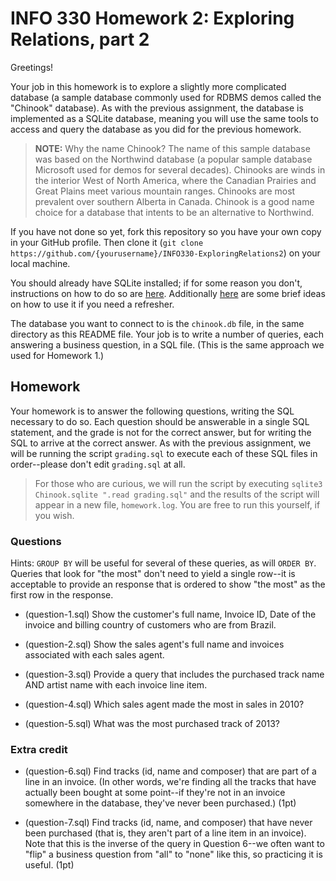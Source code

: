 # INFO 330 Homework 2: Exploring Relations, part 2

Greetings!

Your job in this homework is to explore a slightly more complicated database (a sample database commonly used for RDBMS demos called the "Chinook" database). As with the previous assignment, the database is implemented as a SQLite database, meaning you will use the same tools to access and query the database as you did for the previous homework.

> **NOTE:** Why the name Chinook?
> The name of this sample database was based on the Northwind database (a popular sample database Microsoft used for demos for several decades). Chinooks are winds in the interior West of North America, where the Canadian Prairies and Great Plains meet various mountain ranges. Chinooks are most prevalent over southern Alberta in Canada. Chinook is a good name choice for a database that intents to be an alternative to Northwind.

If you have not done so yet, fork this repository so you have your own copy in your GitHub profile. Then clone it (`git clone https://github.com/{yourusername}/INFO330-ExploringRelations2`) on your local machine. 

You should already have SQLite installed; if for some reason you don't, instructions on how to do so are [here](https://github.com/tedneward/INFO330-ExploringRelations1#installing-sqlite). Additionally [here](https://github.com/tedneward/INFO330-ExploringRelations1#exploring-interactively) are some brief ideas on how to use it if you need a refresher.

The database you want to connect to is the `chinook.db` file, in the same directory as this README file. Your job is to write a number of queries, each answering a business question, in a SQL file. (This is the same approach we used for Homework 1.)

## Homework
Your homework is to answer the following questions, writing the SQL necessary to do so. Each question should be answerable in a single SQL statement, and the grade is not for the correct answer, but for writing the SQL to arrive at the correct answer. As with the previous assignment, we will be running the script `grading.sql` to execute each of these SQL files in order--please don't edit `grading.sql` at all.

> For those who are curious, we will run the script by executing `sqlite3 Chinook.sqlite ".read grading.sql"` and the results of the script will appear in a new file, `homework.log`. You are free to run this yourself, if you wish.

### Questions
Hints: `GROUP BY` will be useful for several of these queries, as will `ORDER BY`. Queries that look for "the most" don't need to yield a single row--it is acceptable to provide an response that is ordered to show "the most" as the first row in the response.

* (question-1.sql) Show the customer's full name, Invoice ID, Date of the invoice and billing country of customers who are from Brazil.

* (question-2.sql) Show the sales agent's full name and invoices associated with each sales agent.

* (question-3.sql) Provide a query that includes the purchased track name AND artist name with each invoice line item.

* (question-4.sql) Which sales agent made the most in sales in 2010?

* (question-5.sql) What was the most purchased track of 2013?

### Extra credit

* (question-6.sql) Find tracks (id, name and composer) that are part of a line in an invoice. (In other words, we're finding all the tracks that have actually been bought at some point--if they're not in an invoice somewhere in the database, they've never been purchased.) (1pt)


* (question-7.sql) Find tracks (id, name, and composer) that have never been purchased (that is, they aren't part of a line item in an invoice). Note that this is the inverse of the query in Question 6--we often want to "flip" a business question from "all" to "none" like this, so practicing it is useful. (1pt)


